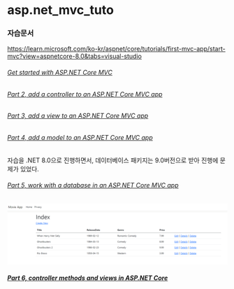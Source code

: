 # asp.net_mvc_tuto



### 자습문서

https://learn.microsoft.com/ko-kr/aspnet/core/tutorials/first-mvc-app/start-mvc?view=aspnetcore-8.0&tabs=visual-studio



###### [Get started with ASP.NET Core MVC](https://learn.microsoft.com/en-us/aspnet/core/tutorials/first-mvc-app/start-mvc?view=aspnetcore-8.0&tabs=visual-studio)



###### [Part 2, add a controller to an ASP.NET Core MVC app](https://learn.microsoft.com/en-us/aspnet/core/tutorials/first-mvc-app/adding-controller?view=aspnetcore-8.0&tabs=visual-studio)



###### [Part 3, add a view to an ASP.NET Core MVC app](https://learn.microsoft.com/en-us/aspnet/core/tutorials/first-mvc-app/adding-view?view=aspnetcore-8.0&tabs=visual-studio)



###### [Part 4, add a model to an ASP.NET Core MVC app](https://learn.microsoft.com/en-us/aspnet/core/tutorials/first-mvc-app/adding-model?view=aspnetcore-8.0&tabs=visual-studio)

자습을 .NET 8.0으로 진행하면서, 데이터베이스 패키지는 9.0버전으로 받아 진행에 문제가 있었다.



###### [Part 5, work with a database in an ASP.NET Core MVC app](https://learn.microsoft.com/en-us/aspnet/core/tutorials/first-mvc-app/working-with-sql?view=aspnetcore-8.0&tabs=visual-studio)

![image-20240912180544371](assets/image-20240912180544371.png)

##### [Part 6, controller methods and views in ASP.NET Core](https://learn.microsoft.com/en-us/aspnet/core/tutorials/first-mvc-app/controller-methods-views?view=aspnetcore-8.0)
